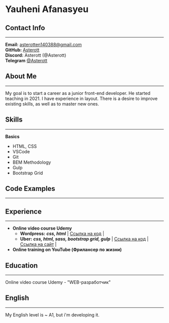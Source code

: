 # Yauheni Afanasyeu

## **Contact Info**
***
**Email:** asterotten140388@gmail.com<br>
**GitHub:** [Asterott](https://github.com/Asterott)<br>
**Discord:** Asterott (@Asterott)<br>
**Telegram** [@Asterott](https://t.me/Asterott)

## **About Me**
***
My goal is to start a career as a junior front-end developer.
He started teaching in 2021. I have experience in layout. There is a desire to improve existing skills, as well as to master new ones.

## **Skills**
***
**Вasics**
* HTML, CSS
* VSCode
* Git
* BEM Methodology
* Gulp
* Bootstrap Grid

## **Code Examples**
***

## **Experience**
***
* **Online video course Udemy**
  + **Wordpress:**  ***css, html*** | [Ссылка на код](https://github.com/Asterott/Wordpress) | 
  + **Uber:**  ***css, html, sass, bootstrap grid, gulp***  | [Ссылка на код](https://github.com/Asterott/uber) | [Ссылка на сайт](https://asterott.github.io/2021/Uber/) |
* **Online training on YouTube (Фрилансер по жизни)**

## **Education**
***
Online video course Udemy - "WEB-разработчик"

## **English**
***
My English level is ~ A1, but i'm developing it.